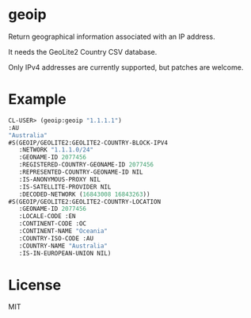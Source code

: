 # geoip

Return geographical information associated with an IP address.

It needs the GeoLite2 Country CSV database.

Only IPv4 addresses are currently supported, but patches are welcome.

# Example

```lisp
CL-USER> (geoip:geoip "1.1.1.1")
:AU
"Australia"
#S(GEOIP/GEOLITE2:GEOLITE2-COUNTRY-BLOCK-IPV4
   :NETWORK "1.1.1.0/24"
   :GEONAME-ID 2077456
   :REGISTERED-COUNTRY-GEONAME-ID 2077456
   :REPRESENTED-COUNTRY-GEONAME-ID NIL
   :IS-ANONYMOUS-PROXY NIL
   :IS-SATELLITE-PROVIDER NIL
   :DECODED-NETWORK (16843008 16843263))
#S(GEOIP/GEOLITE2:GEOLITE2-COUNTRY-LOCATION
   :GEONAME-ID 2077456
   :LOCALE-CODE :EN
   :CONTINENT-CODE :OC
   :CONTINENT-NAME "Oceania"
   :COUNTRY-ISO-CODE :AU
   :COUNTRY-NAME "Australia"
   :IS-IN-EUROPEAN-UNION NIL)
```

# License

MIT
